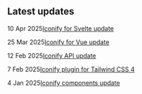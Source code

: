 <!-- DO NOT EDIT THIS COMPONENT IT IS AUTOGENERATED -->
## Latest updates

<div class="latest-news">
<p><span>10 Apr 2025</span><a href="/news/2025.html#svelte-next">Iconify for Svelte update</a></p>
<p><span>25 Mar 2025</span><a href="/news/2025.html#vue-next">Iconify for Vue update</a></p>
<p><span>12 Feb 2025</span><a href="/news/2025.html#api-311">Iconify API update</a></p>
<p><span>7 Feb 2025</span><a href="/news/2025.html#iconify-tailwind4">Iconify plugin for Tailwind CSS 4</a></p>
<p><span>4 Jan 2025</span><a href="/news/2025.html#components-storage">Iconify components update</a></p>
</div>
